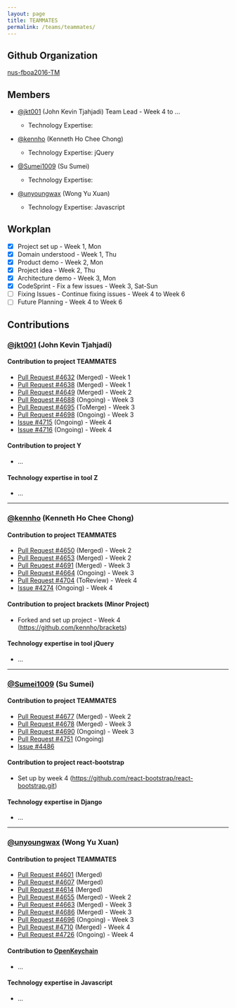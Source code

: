 ```yaml
---
layout: page
title: TEAMMATES
permalink: /teams/teammates/
---
```


## Github Organization
[nus-fboa2016-TM](https://github.com/nus-fboa2016-TM)

## Members
 - [@jkt001](https://github.com/jkt001) (John Kevin Tjahjadi) Team Lead - Week 4 to ...
   - Technology Expertise:

 - [@kennho](https://github.com/kennho) (Kenneth Ho Chee Chong)
   - Technology Expertise: jQuery

 - [@Sumei1009](https://github.com/Sumei1009) (Su Sumei)
   - Technology Expertise:

 - [@unyoungwax](https://github.com/unyoungwax) (Wong Yu Xuan)
   - Technology Expertise: Javascript

## Workplan

 * [x] Project set up - Week 1, Mon
 * [x] Domain understood - Week 1, Thu
 * [x] Product demo - Week 2, Mon
 * [x] Project idea - Week 2, Thu
 * [x] Architecture demo - Week 3, Mon
 * [x] CodeSprint - Fix a few issues - Week 3, Sat-Sun
 * [ ] Fixing Issues - Continue fixing issues - Week 4 to Week 6
 * [ ] Future Planning - Week 4 to Week 6

## Contributions

### [@jkt001](https://github.com/jkt001) (John Kevin Tjahjadi)

#### Contribution to project TEAMMATES
 * [Pull Request #4632](https://github.com/TEAMMATES/repo/pull/4632) (Merged) - Week 1
 * [Pull Request #4638](https://github.com/TEAMMATES/repo/pull/4638) (Merged) - Week 1
 * [Pull Request #4649](https://github.com/TEAMMATES/repo/pull/4649) (Merged) - Week 2
 * [Pull Request #4688](https://github.com/TEAMMATES/repo/pull/4688) (Ongoing) - Week 3
 * [Pull Request #4695](https://github.com/TEAMMATES/repo/pull/4695) (ToMerge) - Week 3
 * [Pull Request #4698](https://github.com/TEAMMATES/repo/pull/4698) (Ongoing) - Week 3
 * [Issue #4715](https://github.com/TEAMMATES/repo/issues/4715) (Ongoing) - Week 4
 * [Issue #4716](https://github.com/TEAMMATES/repo/issues/4716) (Ongoing) - Week 4

#### Contribution to project Y
 * ...

#### Technology expertise in tool Z
 * ...

---

### [@kennho](https://github.com/kennho) (Kenneth Ho Chee Chong)

#### Contribution to project TEAMMATES
 * [Pull Request #4650](https://github.com/TEAMMATES/repo/pull/4650) (Merged) - Week 2
 * [Pull Request #4653](https://github.com/TEAMMATES/repo/pull/4653) (Merged) - Week 2
 * [Pull Reuqest #4691](https://github.com/TEAMMATES/repo/pull/4691) (Merged) - Week 3
 * [Pull Request #4664](https://github.com/TEAMMATES/repo/pull/4664) (Ongoing) - Week 3
 * [Pull Request #4704](https://github.com/TEAMMATES/repo/pull/4704) (ToReview) - Week 4
 * [Issue #4274](https://github.com/TEAMMATES/repo/issues/4274) (Ongoing) - Week 4

#### Contribution to project brackets (Minor Project)
 * Forked and set up project - Week 4 (https://github.com/kennho/brackets)

#### Technology expertise in tool jQuery
 * ...

---

### [@Sumei1009](https://github.com/Sumei1009) (Su Sumei)

#### Contribution to project TEAMMATES
 * [Pull Request #4677](https://github.com/TEAMMATES/repo/pull/4677) (Merged) - Week 2
 * [Pull Request #4678](https://github.com/TEAMMATES/repo/pull/4678) (Merged) - Week 3
 * [Pull Request #4690](https://github.com/TEAMMATES/repo/pull/4690) (Ongoing) - Week 3
 * [Pull Request #4751](https://github.com/TEAMMATES/teammates/pull/4751) (Ongoing)
 * [Issue #4486](https://github.com/TEAMMATES/repo/issues/4486)

#### Contribution to project react-bootstrap
 * Set up by week 4 (https://github.com/react-bootstrap/react-bootstrap.git)

#### Technology expertise in Django
 * ...

---

### [@unyoungwax](https://github.com/unyoungwax) (Wong Yu Xuan)

#### Contribution to project TEAMMATES
 * [Pull Request #4601](https://github.com/TEAMMATES/repo/pull/4601) (Merged)
 * [Pull Request #4607](https://github.com/TEAMMATES/repo/pull/4607) (Merged)
 * [Pull Request #4614](https://github.com/TEAMMATES/repo/pull/4614) (Merged)
 * [Pull Request #4655](https://github.com/TEAMMATES/repo/pull/4655) (Merged) - Week 2
 * [Pull Request #4663](https://github.com/TEAMMATES/repo/pull/4663) (Merged) - Week 3
 * [Pull Request #4686](https://github.com/TEAMMATES/repo/pull/4686) (Merged) - Week 3
 * [Pull Request #4696](https://github.com/TEAMMATES/repo/pull/4696) (Ongoing) - Week 3
 * [Pull Request #4710](https://github.com/TEAMMATES/repo/pull/4710) (Merged) - Week 4
 * [Pull Request #4726](https://github.com/TEAMMATES/repo/pull/4726) (Ongoing) - Week 4

#### Contribution to [OpenKeychain](https://github.com/open-keychain/open-keychain)
 * ...

#### Technology expertise in Javascript
 * ...